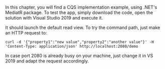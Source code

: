 In this chapter, you will find a CQS implementation example, using .NET's MediatR package. To test the app, simply download the code, open the solution with Visual Studio 2019 and execute it.

It should launch the default read view. To try the command path, just make an HTTP request to:

`curl -d '{"property1":"new value","property2":"another value"}' -H 'Content-Type: application/json' http://localhost:2080/demo`

In case port 2080 is already busy on your machine, just change it in VS 2019 and adapt the request accordingly.
